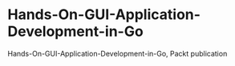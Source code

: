 # Hands-On-GUI-Application-Development-in-Go
Hands-On-GUI-Application-Development-in-Go, Packt publication
